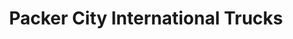 ---
title: "Packer City International Trucks"
url: /appleton/packer-city-international-trucks/
shop: Autohaus
---